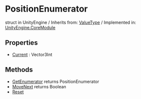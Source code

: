 # PositionEnumerator
struct in UnityEngine
 / Inherits from: <a href="https://docs.unity3d.com/6000.0/Documentation/ScriptReference/ValueType.html">ValueType</a> / Implemented in: <a href="https://docs.unity3d.com/6000.0/Documentation/ScriptReference/UnityEngine.CoreModule.html">UnityEngine.CoreModule</a>
## Properties
- <a href="https://docs.unity3d.com/6000.0/Documentation/ScriptReference/PositionEnumerator-Current.html">Current</a> : Vector3Int
## Methods
- <a href="https://docs.unity3d.com/6000.0/Documentation/ScriptReference/PositionEnumerator.GetEnumerator.html">GetEnumerator</a> returns PositionEnumerator
- <a href="https://docs.unity3d.com/6000.0/Documentation/ScriptReference/PositionEnumerator.MoveNext.html">MoveNext</a> returns Boolean
- <a href="https://docs.unity3d.com/6000.0/Documentation/ScriptReference/PositionEnumerator.Reset.html">Reset</a>
